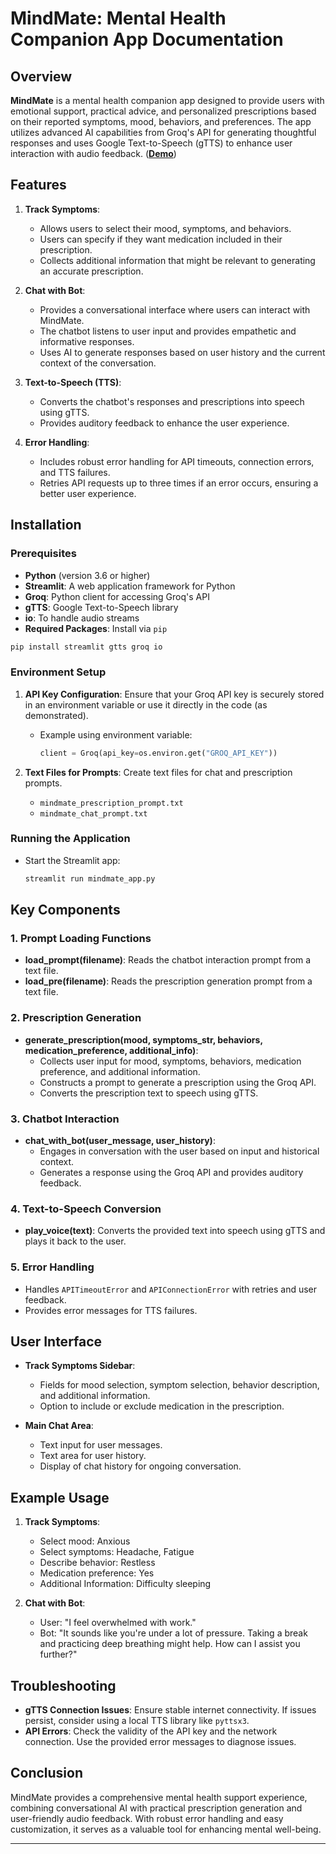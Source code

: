 
# MindMate: Mental Health Companion App Documentation

## Overview

**MindMate** is a mental health companion app designed to provide users with emotional support, practical advice, and personalized prescriptions based on their reported symptoms, mood, behaviors, and preferences. The app utilizes advanced AI capabilities from Groq's API for generating thoughtful responses and uses Google Text-to-Speech (gTTS) to enhance user interaction with audio feedback. ([**Demo**](https://mindmate-ai.streamlit.app/))

## Features

1. **Track Symptoms**:
   - Allows users to select their mood, symptoms, and behaviors.
   - Users can specify if they want medication included in their prescription.
   - Collects additional information that might be relevant to generating an accurate prescription.

2. **Chat with Bot**:
   - Provides a conversational interface where users can interact with MindMate.
   - The chatbot listens to user input and provides empathetic and informative responses.
   - Uses AI to generate responses based on user history and the current context of the conversation.

3. **Text-to-Speech (TTS)**:
   - Converts the chatbot's responses and prescriptions into speech using gTTS.
   - Provides auditory feedback to enhance the user experience.

4. **Error Handling**:
   - Includes robust error handling for API timeouts, connection errors, and TTS failures.
   - Retries API requests up to three times if an error occurs, ensuring a better user experience.

## Installation

### Prerequisites

- **Python** (version 3.6 or higher)
- **Streamlit**: A web application framework for Python
- **Groq**: Python client for accessing Groq's API
- **gTTS**: Google Text-to-Speech library
- **io**: To handle audio streams
- **Required Packages**: Install via `pip`

```bash
pip install streamlit gtts groq io
```

### Environment Setup

1. **API Key Configuration**: Ensure that your Groq API key is securely stored in an environment variable or use it directly in the code (as demonstrated).
   - Example using environment variable: 
     ```python
     client = Groq(api_key=os.environ.get("GROQ_API_KEY"))
     ```

2. **Text Files for Prompts**: Create text files for chat and prescription prompts.
   - `mindmate_prescription_prompt.txt`
   - `mindmate_chat_prompt.txt`

### Running the Application

- Start the Streamlit app:
  ```bash
  streamlit run mindmate_app.py
  ```

## Key Components

### 1. **Prompt Loading Functions**

- **load_prompt(filename)**: Reads the chatbot interaction prompt from a text file.
- **load_pre(filename)**: Reads the prescription generation prompt from a text file.

### 2. **Prescription Generation**

- **generate_prescription(mood, symptoms_str, behaviors, medication_preference, additional_info)**:
  - Collects user input for mood, symptoms, behaviors, medication preference, and additional information.
  - Constructs a prompt to generate a prescription using the Groq API.
  - Converts the prescription text to speech using gTTS.

### 3. **Chatbot Interaction**

- **chat_with_bot(user_message, user_history)**:
  - Engages in conversation with the user based on input and historical context.
  - Generates a response using the Groq API and provides auditory feedback.

### 4. **Text-to-Speech Conversion**

- **play_voice(text)**: Converts the provided text into speech using gTTS and plays it back to the user.

### 5. **Error Handling**

- Handles `APITimeoutError` and `APIConnectionError` with retries and user feedback.
- Provides error messages for TTS failures.

## User Interface

- **Track Symptoms Sidebar**:
  - Fields for mood selection, symptom selection, behavior description, and additional information.
  - Option to include or exclude medication in the prescription.

- **Main Chat Area**:
  - Text input for user messages.
  - Text area for user history.
  - Display of chat history for ongoing conversation.

## Example Usage

1. **Track Symptoms**:
   - Select mood: Anxious
   - Select symptoms: Headache, Fatigue
   - Describe behavior: Restless
   - Medication preference: Yes
   - Additional Information: Difficulty sleeping

2. **Chat with Bot**:
   - User: "I feel overwhelmed with work."
   - Bot: "It sounds like you're under a lot of pressure. Taking a break and practicing deep breathing might help. How can I assist you further?"

## Troubleshooting

- **gTTS Connection Issues**: Ensure stable internet connectivity. If issues persist, consider using a local TTS library like `pyttsx3`.
- **API Errors**: Check the validity of the API key and the network connection. Use the provided error messages to diagnose issues.

## Conclusion

MindMate provides a comprehensive mental health support experience, combining conversational AI with practical prescription generation and user-friendly audio feedback. With robust error handling and easy customization, it serves as a valuable tool for enhancing mental well-being.

---
